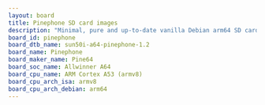 ```yaml
---
layout: board
title: Pinephone SD card images
description: "Minimal, pure and up-to-date vanilla Debian arm64 SD card images for Pinephone by Pine64, SoC: Allwinner A64, CPU ISA: armv8"
board_id: pinephone
board_dtb_name: sun50i-a64-pinephone-1.2
board_name: Pinephone
board_maker_name: Pine64
board_soc_name: Allwinner A64
board_cpu_name: ARM Cortex A53 (armv8)
board_cpu_arch_isa: armv8
board_cpu_arch_debian: arm64
---
```

